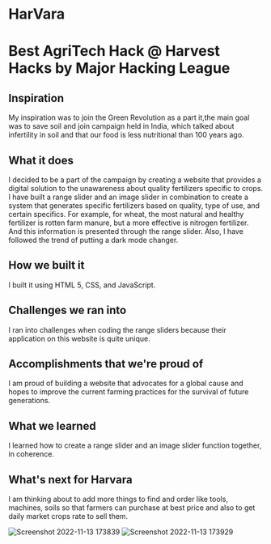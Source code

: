 # HarVara 
# Best AgriTech Hack @ Harvest Hacks by Major Hacking League

## Inspiration
My inspiration was to join the Green Revolution as a part it,the main goal was to save soil and join campaign held in India, which talked about infertility in soil and that our food is less nutritional than 100 years ago.

## What it does
I decided to be a part of the campaign by creating a website that provides a digital solution to the unawareness about quality fertilizers specific to crops. I have built a range slider and an image slider in combination to create a system that generates specific fertilizers based on quality, type of use, and certain specifics. For example, for wheat, the most natural and healthy fertilizer is rotten farm manure, but a more effective is nitrogen fertilizer. And this information is presented through the range slider. Also, I have followed the trend of putting a dark mode changer.

## How we built it
I built it using HTML 5, CSS, and JavaScript.

## Challenges we ran into
I ran into challenges when coding the range sliders because their application on this website is quite unique.

## Accomplishments that we're proud of
I am proud of building a website that advocates for a global cause and hopes to improve the current farming practices for the survival of future generations.

## What we learned
I learned how to create a range slider and an image slider function together, in coherence.

## What's next for Harvara
I am thinking about to add more things to find and order like tools, machines, soils so that farmers can purchase at best price and also to get daily market crops rate to sell them.
 
![Screenshot 2022-11-13 173839](https://user-images.githubusercontent.com/78752052/201521428-cd8dce6c-0ef2-4d69-abe2-57b25f36d9c1.jpg)
![Screenshot 2022-11-13 173929](https://user-images.githubusercontent.com/78752052/201521498-07ed8849-63c9-4eff-9550-d3f9505961e1.jpg)
